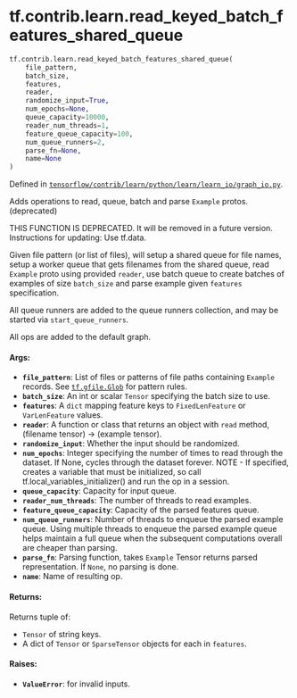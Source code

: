 <div itemscope itemtype="http://developers.google.com/ReferenceObject">
<meta itemprop="name" content="tf.contrib.learn.read_keyed_batch_features_shared_queue" />
<meta itemprop="path" content="Stable" />
</div>

# tf.contrib.learn.read_keyed_batch_features_shared_queue

``` python
tf.contrib.learn.read_keyed_batch_features_shared_queue(
    file_pattern,
    batch_size,
    features,
    reader,
    randomize_input=True,
    num_epochs=None,
    queue_capacity=10000,
    reader_num_threads=1,
    feature_queue_capacity=100,
    num_queue_runners=2,
    parse_fn=None,
    name=None
)
```



Defined in [`tensorflow/contrib/learn/python/learn/learn_io/graph_io.py`](/code/stable/tensorflow/contrib/learn/python/learn/learn_io/graph_io.py).

Adds operations to read, queue, batch and parse `Example` protos. (deprecated)

THIS FUNCTION IS DEPRECATED. It will be removed in a future version.
Instructions for updating:
Use tf.data.

Given file pattern (or list of files), will setup a shared queue for file
names, setup a worker queue that gets filenames from the shared queue,
read `Example` proto using provided `reader`, use batch queue to create
batches of examples of size `batch_size` and parse example given `features`
specification.

All queue runners are added to the queue runners collection, and may be
started via `start_queue_runners`.

All ops are added to the default graph.

#### Args:

* <b>`file_pattern`</b>: List of files or patterns of file paths containing
      `Example` records. See <a href="../../../tf/gfile/Glob.md"><code>tf.gfile.Glob</code></a> for pattern rules.
* <b>`batch_size`</b>: An int or scalar `Tensor` specifying the batch size to use.
* <b>`features`</b>: A `dict` mapping feature keys to `FixedLenFeature` or
    `VarLenFeature` values.
* <b>`reader`</b>: A function or class that returns an object with
    `read` method, (filename tensor) -> (example tensor).
* <b>`randomize_input`</b>: Whether the input should be randomized.
* <b>`num_epochs`</b>: Integer specifying the number of times to read through the
    dataset. If None, cycles through the dataset forever. NOTE - If specified,
    creates a variable that must be initialized, so call
    tf.local_variables_initializer() and run the op in a session.
* <b>`queue_capacity`</b>: Capacity for input queue.
* <b>`reader_num_threads`</b>: The number of threads to read examples.
* <b>`feature_queue_capacity`</b>: Capacity of the parsed features queue.
* <b>`num_queue_runners`</b>: Number of threads to enqueue the parsed example queue.
    Using multiple threads to enqueue the parsed example queue helps maintain
    a full queue when the subsequent computations overall are cheaper than
    parsing.
* <b>`parse_fn`</b>: Parsing function, takes `Example` Tensor returns parsed
    representation. If `None`, no parsing is done.
* <b>`name`</b>: Name of resulting op.


#### Returns:

Returns tuple of:
- `Tensor` of string keys.
- A dict of `Tensor` or `SparseTensor` objects for each in `features`.


#### Raises:

* <b>`ValueError`</b>: for invalid inputs.